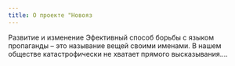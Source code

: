 ```yaml
---
title: О проекте "Новояз
---
```

Развитие и изменение 
Эфективный способ борьбы с языком пропаганды – это называние вещей своими именами. В нашем обществе катастрофически не хватает прямого высказывания....